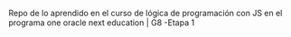 Repo de lo aprendido en el curso de lógica de programación con JS en el programa one oracle next education | G8
-Etapa 1
